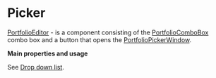 # Picker

[PortfolioEditor](xref:StockSharp.Xaml.PropertyGrid.PortfolioEditor) \- is a component consisting of the [PortfolioComboBox](drop_down_list.md) combo box and a button that opens the [PortfolioPickerWindow](portfolio_picker_window.md).

**Main properties and usage**

See [Drop down list](drop_down_list.md). 
